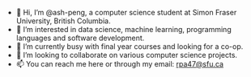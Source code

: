 - 👋 Hi, I’m @ash-peng, a computer science student at Simon Fraser University, British Columbia.
- 👀 I’m interested in data science, machine learning, programming languages and software development.
- 🌱 I’m currently busy with final year courses and looking for a co-op.
- 💞️ I’m looking to collaborate on various computer science projects.
- 📫 You can reach me here or through my email: rpa47@sfu.ca

<!---
ru-peng/ru-peng is a ✨ special ✨ repository because its `README.md` (this file) appears on your GitHub profile.
You can click the Preview link to take a look at your changes.
--->
